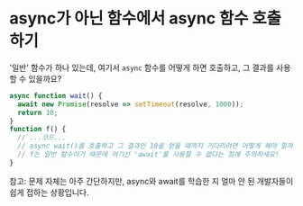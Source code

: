 # async가 아닌 함수에서 async 함수 호출하기

'일반' 함수가 하나 있는데, 여기서 `async` 함수를 어떻게 하면 호출하고, 그 결과를 사용할 수 있을까요?

```js
async function wait() {
  await new Promise(resolve => setTimeout(resolve, 1000));
  return 10;
}
function f() {
  // ...코드...
  // async wait()를 호출하고 그 결과인 10을 얻을 때까지 기다리려면 어떻게 해야 할까요?
  // f는 일반 함수이기 때문에 여기선 'await'를 사용할 수 없다는 점에 주의하세요!
}
```

참고: 문제 자체는 아주 간단하지만, async와 await를 학습한 지 얼마 안 된 개발자들이 쉽게 접하는 상황입니다.
